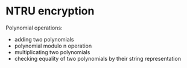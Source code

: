 # NTRU encryption

Polynomial operations:

- adding two polynomials
- polynomial modulo n operation
- multiplicating two polynomials
- checking equality of two polynomials by their string representation
